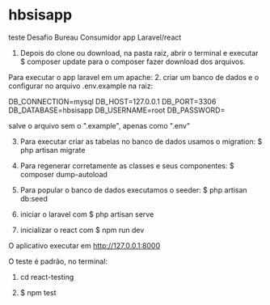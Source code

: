 # hbsisapp
teste Desafio Bureau Consumidor app Laravel/react

1. Depois do clone ou download, na pasta raiz, abrir o terminal e executar $ composer update para o composer fazer download dos arquivos.

Para executar o app laravel em um apache:
2. criar um banco de dados e o configurar no arquivo .env.example na raiz:


DB_CONNECTION=mysql
DB_HOST=127.0.0.1
DB_PORT=3306
DB_DATABASE=hbsisapp
DB_USERNAME=root
DB_PASSWORD=

salve o arquivo sem o ".example", apenas como ".env"

3. Para executar criar as tabelas no banco de dados usamos o migration: $ php artisan migrate

4. Para regenerar corretamente as classes e seus componentes: $ composer dump-autoload

5.  Para popular o banco de dados executamos o seeder: $ php artisan db:seed

6. iniciar o laravel com $ php artisan serve

7. inicializar o react com $ npm run dev

O aplicativo executar em http://127.0.0.1:8000

O teste é padrão, no terminal:

1. cd react-testing

2. $ npm test
